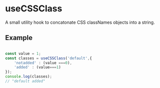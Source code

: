 # useCSSClass

A small utility hook to concatonate CSS classNames objects into a string.

## Example

```js

const value = 1;
const classes = useCSSClass('default',{
    'notadded' : (value ===0),
    'added' : (value===1)
});
console.log(classes);
// "default added"

```
